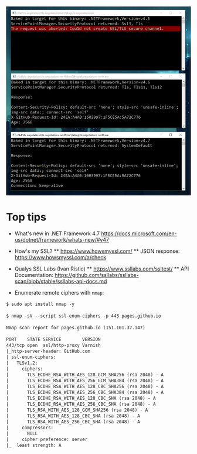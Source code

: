 ![Screenshot](screenshot.png)


# Top tips

- What's new in .NET Framework 4.7
https://docs.microsoft.com/en-us/dotnet/framework/whats-new/#v47

* How's my SSL?
** https://www.howsmyssl.com/
** JSON response: https://www.howsmyssl.com/a/check

* Qualys SSL Labs (Ivan Ristic)
** https://www.ssllabs.com/ssltest/
** API Documentation: https://github.com/ssllabs/ssllabs-scan/blob/stable/ssllabs-api-docs.md

* Enumerate remote ciphers with `nmap`:


```
$ sudo apt install nmap -y

$ nmap -sV --script ssl-enum-ciphers -p 443 pages.github.io

Nmap scan report for pages.github.io (151.101.37.147)

PORT    STATE SERVICE        VERSION
443/tcp open  ssl/http-proxy Varnish
|_http-server-header: GitHub.com
| ssl-enum-ciphers:
|   TLSv1.2:
|     ciphers:
|       TLS_ECDHE_RSA_WITH_AES_128_GCM_SHA256 (rsa 2048) - A
|       TLS_ECDHE_RSA_WITH_AES_256_GCM_SHA384 (rsa 2048) - A
|       TLS_ECDHE_RSA_WITH_AES_128_CBC_SHA256 (rsa 2048) - A
|       TLS_ECDHE_RSA_WITH_AES_256_CBC_SHA384 (rsa 2048) - A
|       TLS_ECDHE_RSA_WITH_AES_128_CBC_SHA (rsa 2048) - A
|       TLS_ECDHE_RSA_WITH_AES_256_CBC_SHA (rsa 2048) - A
|       TLS_RSA_WITH_AES_128_GCM_SHA256 (rsa 2048) - A
|       TLS_RSA_WITH_AES_128_CBC_SHA (rsa 2048) - A
|       TLS_RSA_WITH_AES_256_CBC_SHA (rsa 2048) - A
|     compressors:
|       NULL
|     cipher preference: server
|_  least strength: A
```


